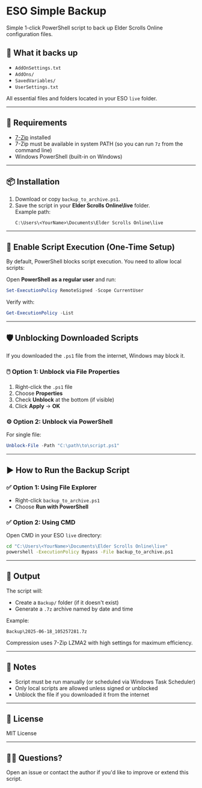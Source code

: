 # ESO Simple Backup

Simple 1-click PowerShell script to back up Elder Scrolls Online configuration files.

## 💾 What it backs up

- `AddOnSettings.txt`
- `AddOns/`
- `SavedVariables/`
- `UserSettings.txt`

All essential files and folders located in your ESO `live` folder.

---

## 🔧 Requirements

- [7-Zip](https://www.7-zip.org/download.html) installed
- 7-Zip must be available in system PATH (so you can run `7z` from the command line)
- Windows PowerShell (built-in on Windows)

---

## 📦 Installation

1. Download or copy `backup_to_archive.ps1`.
2. Save the script in your **Elder Scrolls Online\live** folder.  
   Example path:
   ```
   C:\Users\<YourName>\Documents\Elder Scrolls Online\live
   ```

---

## 🔐 Enable Script Execution (One-Time Setup)

By default, PowerShell blocks script execution. You need to allow local scripts:

Open **PowerShell as a regular user** and run:

```powershell
Set-ExecutionPolicy RemoteSigned -Scope CurrentUser
```

Verify with:

```powershell
Get-ExecutionPolicy -List
```

---

## 🛡️ Unblocking Downloaded Scripts

If you downloaded the `.ps1` file from the internet, Windows may block it.

### 🖱️ Option 1: Unblock via File Properties

1. Right-click the `.ps1` file
2. Choose **Properties**
3. Check **Unblock** at the bottom (if visible)
4. Click **Apply** → **OK**

### ⚙️ Option 2: Unblock via PowerShell

For single file:

```powershell
Unblock-File -Path "C:\path\to\script.ps1"
```

---

## ▶️ How to Run the Backup Script

### ✅ Option 1: Using File Explorer

- Right-click `backup_to_archive.ps1`
- Choose **Run with PowerShell**

### ✅ Option 2: Using CMD

Open CMD in your ESO `live` directory:

```cmd
cd "C:\Users\<YourName>\Documents\Elder Scrolls Online\live"
powershell -ExecutionPolicy Bypass -File backup_to_archive.ps1
```

---

## 📁 Output

The script will:

- Create a `Backup/` folder (if it doesn't exist)
- Generate a `.7z` archive named by date and time

Example:
```
Backup\2025-06-18_105257281.7z
```

Compression uses 7-Zip LZMA2 with high settings for maximum efficiency.

---

## 📝 Notes

- Script must be run manually (or scheduled via Windows Task Scheduler)
- Only local scripts are allowed unless signed or unblocked
- Unblock the file if you downloaded it from the internet

---

## 📜 License

MIT License

---

## 🙋‍♂️ Questions?

Open an issue or contact the author if you'd like to improve or extend this script.
